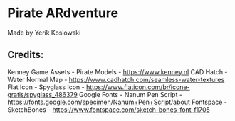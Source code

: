 # Pirate ARdventure

Made by Yerik Koslowski

## Credits:
Kenney Game Assets - Pirate Models - https://www.kenney.nl
CAD Hatch - Water Normal Map - https://www.cadhatch.com/seamless-water-textures
Flat Icon - Spyglass Icon - https://www.flaticon.com/br/icone-gratis/spyglass_486379
Google Fonts - Nanum Pen Script - https://fonts.google.com/specimen/Nanum+Pen+Script/about
Fontspace - SketchBones - https://www.fontspace.com/sketch-bones-font-f1705
